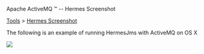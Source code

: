 Apache ActiveMQ ™ -- Hermes Screenshot 

[Tools](tools.html) > [Hermes Screenshot](hermes-screenshot.html)


The following is an example of running HermesJms with ActiveMQ on OS X

![](http://activemq.codehaus.org/hermes.png)


